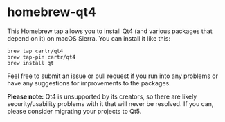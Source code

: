 # homebrew-qt4

This Homebrew tap allows you to install Qt4 (and various packages that depend on it) on macOS Sierra. You can install it like this:

    brew tap cartr/qt4
    brew tap-pin cartr/qt4
    brew install qt

Feel free to submit an issue or pull request if you run into any problems or have any suggestions for improvements to the packages.

**Please note:** Qt4 is unsupported by its creators, so there are likely security/usability problems with it that will never be resolved. If you can, please consider migrating your projects to Qt5.
